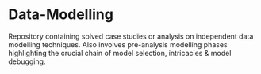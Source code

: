 # Data-Modelling
Repository containing solved case studies or analysis on independent data modelling techniques. Also involves pre-analysis modelling phases highlighting the crucial chain of model selection, intricacies &amp; model debugging.
